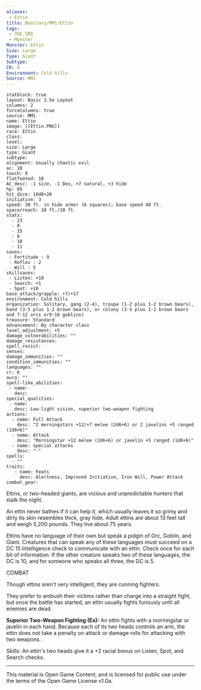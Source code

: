 ```yaml
---
aliases:
 - Ettin
title: Bestiary/MM1/Ettin
tags: 
 - 35E_SRD
 - Monster
Monster: Ettin
Size: Large
Type: Giant
Subtype: 
CR: 6
Environnent: Cold hills
Source: MM1
---
```


```statblock
statblock: true
layout: Basic 3.5e Layout
columns: 2
forceColumns: true
source: MM1 
name: Ettin
image: [[Ettin.PNG]]
race: Ettin
class: 
level: 
size: Large
type: Giant
subtype: 
alignment: Usually chaotic evil
ac: 18
touch: 8
flatfooted: 18
AC_desc: -1 size, -1 Dex, +7 natural, +3 hide
hp: 65
hit_dice: 10d8+20
initiative: 3
speed: 30 ft. in hide armor (6 squares); base speed 40 ft.
space/reach: 10 ft./10 ft.
stats:
  - 23
  - 8
  - 15
  - 6
  - 10
  - 11
saves:
 - Fortitude : 9
 - Reflex : 2
 - Will : 5
skillsaves:
 - Listen: +10
 - Search: +1
 - Spot: +10
base_attack/grapple: +7/+17
environment: Cold hills
organization: Solitary, gang (2-4), troupe (1-2 plus 1-2 brown bears), band (3-5 plus 1-2 brown bears), or colony (3-5 plus 1-2 brown bears and 7-12 orcs or9-16 goblins)
treasure: Standard
advancement: By character class
level_adjustment: +5
damage_vulnerabilities: ""
damage_resistances: 
spell_resist: 
senses: 
damage_immunities: ""
condition_immunities: ""
languages: ""
cr: 6
aura: ""
spell-like_abilities:
 - name: 
   desc: 
special_qualities:
 - name:
   desc: Low-light vision, superior two-weapon fighting
actions:
  - name: Full Attack
    desc: "2 morningstars +12/+7 melee (2d6+6) or 2 javelins +5 ranged (1d8+6)"
  - name: Attack
    desc: "Morningstar +12 melee (2d6+6) or javelin +5 ranged (1d8+6)"
  - name: special attacks
    desc: "-"
spells:
  - ""
traits:
   - name: Feats
     desc: Alertness, Improved Initiative, Iron Will, Power Attack
combat_gear:  
```


Ettins, or two-headed giants, are vicious and unpredictable hunters that stalk the night.

An ettin never bathes if it can help it, which usually leaves it so grimy and dirty its skin resembles thick, gray hide. Adult ettins are about 13 feet tall and weigh 5,200 pounds. They live about 75 years.

Ettins have no language of their own but speak a pidgin of Orc, Goblin, and Giant. Creatures that can speak any of these languages must succeed on a DC 15 Intelligence check to communicate with an ettin. Check once for each bit of information: If the other creature speaks two of these languages, the DC is 10, and for someone who speaks all three, the DC is 5.

COMBAT

Though ettins aren't very intelligent, they are cunning fighters.

They prefer to ambush their victims rather than charge into a straight fight, but once the battle has started, an ettin usually fights furiously until all enemies are dead.


**Superior Two-Weapon Fighting (Ex):** An ettin fights with a morningstar or javelin in each hand. Because each of its two heads controls an arm, the ettin does not take a penalty on attack or damage rolls for attacking with two weapons.

Skills: An ettin's two heads give it a +2 racial bonus on Listen, Spot, and Search checks.

---

This material is Open Game Content, and is licensed for public use under the terms of the Open Game License v1.0a.
